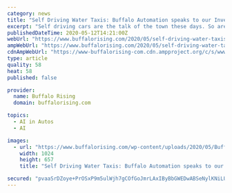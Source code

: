 ```yaml
---
category: news
title: "Self Driving Water Taxis: Buffalo Automation speaks to our Inventive Past"
excerpt: "Self driving cars are the talk of the town these days. So are drones. Self-automated vehicles of all sorts are considered the future of transportation - human travel and product delivery. Buffalo Auto"
publishedDateTime: 2020-05-12T14:21:00Z
webUrl: "https://www.buffalorising.com/2020/05/self-driving-water-taxis-buffalo-automation-speaks-to-our-inventive-past/"
ampWebUrl: "https://www.buffalorising.com/2020/05/self-driving-water-taxis-buffalo-automation-speaks-to-our-inventive-past/amp/"
cdnAmpWebUrl: "https://www-buffalorising-com.cdn.ampproject.org/c/s/www.buffalorising.com/2020/05/self-driving-water-taxis-buffalo-automation-speaks-to-our-inventive-past/amp/"
type: article
quality: 58
heat: 58
published: false

provider:
  name: Buffalo Rising
  domain: buffalorising.com

topics:
  - AI in Autos
  - AI

images:
  - url: "https://www.buffalorising.com/wp-content/uploads/2020/05/Buffalo-Automation-Buffalo-NY-10-1024x657.png"
    width: 1024
    height: 657
    title: "Self Driving Water Taxis: Buffalo Automation speaks to our Inventive Past"

secured: "pvaaSrDZoye+PrOSxP9m5ulWjh7gCOfGoJmrLAxIByBbGWEDwABSeNylKNiLUUISOBXt+A+ecMP/AZrR+DZF0okH/MeYv4Ys3nwm4EqecF6QtmCySXYvENNycoqLBGaDKGkZbz5INzpN9tlMHT5+zbG5r8NxCLjS7LdODj1lrl3L9vb2gKgdyCD/AUF0bGFbCV+UttyOdAGabFmA6vW+dstICQ+fu8QSJ22az/QcDHc9c1Nj75joO4V9r+iP831QU0l1oqRWcvXhyB3jLzH8BHst+GOZ2EKC+zZErqQQqTOn/qicjwJ79toGLcuhHU+fSsHG4OMxhWvUoSV8cFvjSjW3QeuxNggZ1UU6l01ukw8JbD5hyoqKy9PphgiQqjZehbqO52D6BVNrH+95hDYtwikNJ7JTC5ahhRxpiHBxRBpFAe9JT6TAUXdBcTMbgkbqPoCWhkNARWMCGKprrFIjoDZGsh+IN/R5xT8FhoRJ4w4=;S53cVHbvkoDtTEekYNf/mQ=="
---
```


